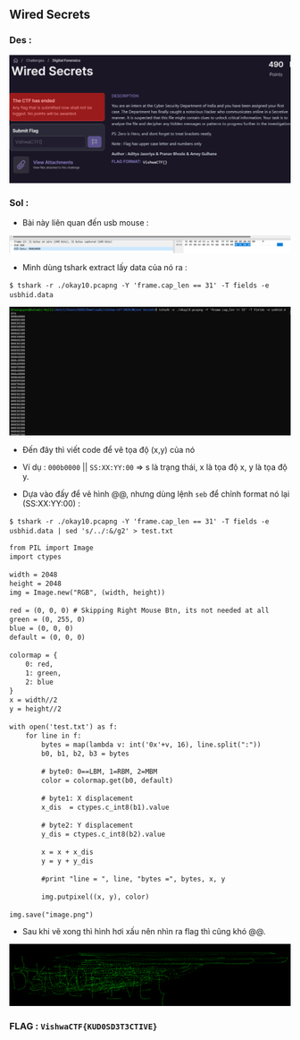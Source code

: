 ## Wired Secrets 

### Des : 

![alt text](image-1.png) 

### Sol : 

+ Bài này liên quan đến usb mouse : 

![alt text](image-2.png)

+ Mình dùng tshark extract lấy data của nó ra :  

`$ tshark -r ./okay10.pcapng -Y 'frame.cap_len == 31' -T fields -e usbhid.data`

![alt text](image-3.png)

+ Đến đây thì viết code để vẽ tọa độ (x,y) của nó 

* Ví dụ : `000b0000` || `SS:XX:YY:00` => s là trạng thái, x là tọa độ x, y là tọa độ y.

+ Dựa vào đấy để vẽ hình @@, nhưng dùng lệnh `seb` để chỉnh format nó lại (SS:XX:YY:00) : 

`$ tshark -r ./okay10.pcapng -Y 'frame.cap_len == 31' -T fields -e usbhid.data | sed 's/../:&/g2' > test.txt`

```
from PIL import Image
import ctypes

width = 2048
height = 2048
img = Image.new("RGB", (width, height))

red = (0, 0, 0) # Skipping Right Mouse Btn, its not needed at all
green = (0, 255, 0)
blue = (0, 0, 0)
default = (0, 0, 0)

colormap = {
    0: red,
    1: green,
    2: blue
}
x = width//2
y = height//2

with open('test.txt') as f:
    for line in f:
        bytes = map(lambda v: int('0x'+v, 16), line.split(":"))
        b0, b1, b2, b3 = bytes

        # byte0: 0==LBM, 1=RBM, 2=MBM
        color = colormap.get(b0, default)

        # byte1: X displacement
        x_dis  = ctypes.c_int8(b1).value

        # byte2: Y displacement
        y_dis = ctypes.c_int8(b2).value

        x = x + x_dis
        y = y + y_dis

        #print "line = ", line, "bytes =", bytes, x, y

        img.putpixel((x, y), color)

img.save("image.png")
```

+ Sau khi vẽ xong thì hình hơi xấu nên nhìn ra flag thì cũng khó @@. 

![alt text](image-4.png)

### FLAG : `VishwaCTF{KUD0SD3T3CTIVE}`
